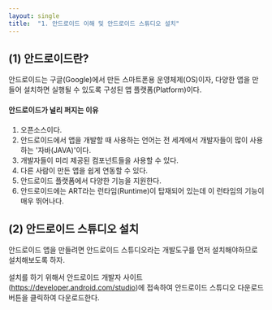 ```yaml
---
layout: single
title:  "1. 안드로이드 이해 및 안드로이드 스튜디오 설치"
---
```




## (1) 안드로이드란?

안드로이드는  구글(Google)에서 만든 스마트폰용 운영체제(OS)이자, 다양한 앱을 만들어 설치하면 실행될 수 있도록 구성된 앱 플랫폼(Platform)이다.

#### 안드로이드가 널리 퍼지는 이유 

1. 오픈소스이다.
2. 안드로이드에서 앱을 개발할 때 사용하는 언어는 전 세계에서 개발자들이 많이 사용하는 '자바(JAVA)'이다.
3. 개발자들이 미리 제공된 컴포넌트들을 사용할 수 있다.
4. 다른 사람이 만든 앱을 쉽게 연동할 수 있다.
5. 안드로이드 플랫폼에서 다양한 기능을 지원한다.
6. 안드로이드에는 ART라는 런타임(Runtime)이 탑재되어 있는데 이 런타임의 기능이 매우 뛰어나다.

## (2) 안드로이드 스튜디오 설치

안드로이드 앱을 만들려면 안드로이드 스튜디오라는 개발도구를 먼저 설치해야하므로 설치해보도록 하자.

설치를 하기 위해서 안드로이드 개발자 사이트(https://developer.android.com/studio)에 접속하여 안드로이드 스튜디오 다운로드 버튼을 클릭하여 다운로드한다.
